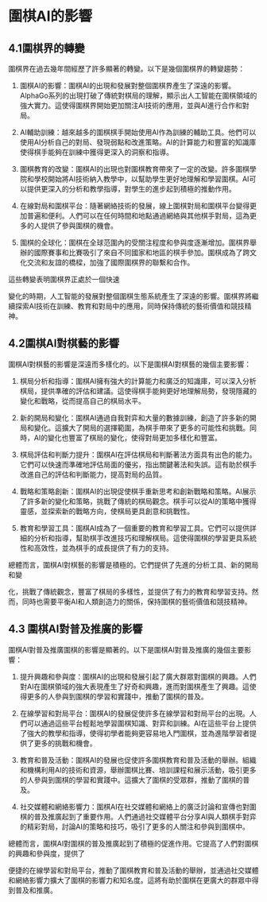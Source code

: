 # 圍棋AI的影響

## 4.1圍棋界的轉變
圍棋界在過去幾年間經歷了許多顯著的轉變。以下是幾個圍棋界的轉變趨勢：

1. 圍棋AI的影響：圍棋AI的出現和發展對整個圍棋界產生了深遠的影響。AlphaGo系列的出現打破了傳統對棋局的理解，顯示出人工智能在圍棋領域的強大實力。這使得圍棋界開始更加關注AI技術的應用，並與AI進行合作和對局。

2. AI輔助訓練：越來越多的圍棋棋手開始使用AI作為訓練的輔助工具。他們可以使用AI分析自己的對局、發現弱點和改進策略。AI的計算能力和豐富的知識庫使得棋手能夠在訓練中獲得更深入的洞察和指導。

3. 圍棋教育的改變：圍棋AI的出現也對圍棋教育帶來了一定的改變。許多圍棋學院和學校開始將AI技術納入教學中，以幫助學生更好地理解和學習圍棋。AI可以提供更深入的分析和教學指導，對學生的進步起到積極的推動作用。

4. 在線對局和圍棋平台：隨著網絡技術的發展，線上圍棋對局和圍棋平台變得更加普遍和便利。人們可以在任何時間和地點通過網絡與其他棋手對局，這為更多的人提供了參與圍棋的機會。

5. 圍棋的全球化：圍棋在全球范圍內的受關注程度和參與度逐漸增加。圍棋界舉辦的國際賽事和比賽吸引了來自不同國家和地區的棋手參加。圍棋成為了跨文化交流和友誼的橋樑，加強了國際圍棋界的聯繫和合作。

這些轉變表明圍棋界正處於一個快速

變化的時期，人工智能的發展對整個圍棋生態系統產生了深遠的影響。圍棋界將繼續探索AI技術在訓練、教育和對局中的應用，同時保持傳統的藝術價值和競技精神。
## 4.2圍棋AI對棋藝的影響
圍棋AI對棋藝的影響是深遠而多樣化的。以下是圍棋AI對棋藝的幾個主要影響：

1. 棋局分析和指導：圍棋AI擁有強大的計算能力和廣泛的知識庫，可以深入分析棋局，提供準確的評估和建議。這使得棋手能夠更好地理解局勢，發現隱藏的變化和戰略，從而提高自己的棋局水平。

2. 新的開局和變化：圍棋AI通過自我對弈和大量的數據訓練，創造了許多新的開局和變化。這擴大了開局的選擇範圍，為棋手帶來了更多的可能性和挑戰。同時，AI的變化也豐富了棋局的變化，使得對局更加多樣化和豐富。

3. 棋局評估和判斷力提升：圍棋AI在評估棋局和判斷著法方面具有出色的能力。它們可以快速而準確地評估局面的優劣，指出關鍵著法和失誤。這有助於棋手改進自己的評估和判斷能力，提高對局的品質。

4. 戰略和策略創新：圍棋AI的出現促使棋手重新思考和創新戰略和策略。AI展示了許多新的變化和策略，挑戰了傳統的棋局觀念。棋手可以從AI的策略中獲得靈感，並探索新的戰略方向，使棋局更具創意和挑戰性。

5. 教育和學習工具：圍棋AI成為了一個重要的教育和學習工具。它們可以提供詳細的分析和指導，幫助棋手改進技巧和理解棋局。這使得圍棋的學習更具系統性和高效性，並為棋手的成長提供了有力的支持。

總體而言，圍棋AI對棋藝的影響是積極的。它們提供了先進的分析工具、新的開局和變

化，挑戰了傳統觀念，豐富了棋局的多樣性，並提供了有力的教育和學習支持。然而，同時也需要平衡AI和人類創造力的關係，保持圍棋的藝術價值和競技精神。
## 4.3 圍棋AI對普及推廣的影響
圍棋AI對普及推廣圍棋的影響是顯著的。以下是圍棋AI對普及推廣的幾個主要影響：

1. 提升興趣和參與度：圍棋AI的出現和發展引起了廣大群眾對圍棋的興趣。人們對AI在圍棋領域的強大表現產生了好奇和興趣，進而對圍棋產生了興趣。這使得更多的人參與到圍棋的學習和實踐中，推動了圍棋的普及。

2. 在線學習和對局平台：圍棋AI的發展促使許多在線學習和對局平台的出現。人們可以通過這些平台輕鬆地學習圍棋知識、對弈和訓練。AI在這些平台上提供了強大的教學和指導，使得初學者能夠更容易地入門圍棋，並為進階學習者提供了更多的挑戰和機會。

3. 教育和普及活動：圍棋AI的發展也促使許多圍棋教育和普及活動的舉辦。組織和機構利用AI的技術和資源，舉辦圍棋比賽、培訓課程和展示活動，吸引更多的人參與到圍棋的學習和實踐中。這擴大了圍棋的受眾群，推動了圍棋的普及。

4. 社交媒體和網絡影響力：圍棋AI在社交媒體和網絡上的廣泛討論和宣傳也對圍棋的普及推廣起到了重要作用。人們通過社交媒體平台分享AI與人類棋手對弈的精彩對局，討論AI的策略和技巧，吸引了更多的人關注和參與到圍棋中。

總體而言，圍棋AI對圍棋的普及推廣起到了積極的促進作用。它提高了人們對圍棋的興趣和參與度，提供了

便捷的在線學習和對局平台，推動了圍棋教育和普及活動的舉辦，並通過社交媒體和網絡影響力擴大了圍棋的影響力和知名度。這將有助於圍棋在更廣大的群眾中得到普及和推廣。
